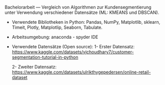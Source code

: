 Bachelorarbeit — Vergleich von Algorithmen zur Kundensegmentierung unter Verwendung verschiedener Datensätze (ML: KMEANS und DBSCAN).

- Verwendete Bibliotheken in Python:
Pandas, NumPy, Matplotlib, sklearn, Timeit, Plotly, 
Matplotlip, Seaborn, Tabulate.

- Arbeitsumgebung:
  anaconda - spyder IDE

- Verwendete Datensätze (Open source):
  1- Erster Datensatz:
https://www.kaggle.com/datasets/vjchoudhary7/customer-segmentation-tutorial-in-python

  2- Zweiter Datensatz:
  https://www.kaggle.com/datasets/ulrikthygepedersen/online-retail-dataset
